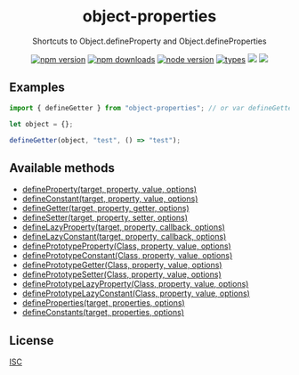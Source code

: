 <h1 align="center">
  object-properties
</h1>

<p align="center">
  Shortcuts to Object.defineProperty and Object.defineProperties
</p>

<p align="center">
  <a href="https://npmjs.org/package/object-properties"><img src="https://img.shields.io/npm/v/object-properties.svg?style=flat-square" alt="npm version"></a>
  <a href="https://npmjs.org/package/object-properties"><img src="https://img.shields.io/npm/dw/object-properties.svg?style=flat-square" alt="npm downloads"></a>
  <a href="https://npmjs.org/package/object-properties"><img src="https://img.shields.io/node/v/object-properties.svg?style=flat-square" alt="node version"></a>
  <a href="https://npmjs.org/package/object-properties"><img src="https://img.shields.io/npm/types/object-properties.svg?style=flat-square" alt="types"></a>
  <a href="https://codecov.io/gh/christophehurpeau/object-properties"><img src="https://img.shields.io/codecov/c/github/christophehurpeau/object-properties/master.svg?style=flat-square"></a>
  <a href="https://christophehurpeau.github.io/object-properties/"><img src="https://img.shields.io/website.svg?down_color=lightgrey&down_message=offline&up_color=blue&up_message=online&url=https%3A%2F%2Fchristophehurpeau.github.io%2Fobject-properties%2F?style=flat-square"></a>
</p>

## Examples

```js
import { defineGetter } from "object-properties"; // or var defineGetter = require('object-properties').defineGetter;

let object = {};

defineGetter(object, "test", () => "test");
```

## Available methods

- [defineProperty(target, property, value, options)](http://christophehurpeau.github.io/object-properties/docs/function/index.html#static-function-defineProperty)
- [defineConstant(target, property, value, options)](http://christophehurpeau.github.io/object-properties/docs/function/index.html#static-function-defineConstant)
- [defineGetter(target, property, getter, options)](http://christophehurpeau.github.io/object-properties/docs/function/index.html#static-function-defineGetter)
- [defineSetter(target, property, setter, options)](http://christophehurpeau.github.io/object-properties/docs/function/index.html#static-function-defineSetter)
- [defineLazyProperty(target, property, callback, options)](http://christophehurpeau.github.io/object-properties/docs/function/index.html#static-function-defineLazyProperty)
- [defineLazyConstant(target, property, callback, options)](http://christophehurpeau.github.io/object-properties/docs/function/index.html#static-function-defineLazyConstant)
- [definePrototypeProperty(Class, property, value, options)](http://christophehurpeau.github.io/object-properties/docs/function/index.html#static-function-definePrototypeProperty)
- [definePrototypeConstant(Class, property, value, options)](http://christophehurpeau.github.io/object-properties/docs/function/index.html#static-function-definePrototypeConstant)
- [definePrototypeGetter(Class, property, value, options)](http://christophehurpeau.github.io/object-properties/docs/function/index.html#static-function-definePrototypeGetter)
- [definePrototypeSetter(Class, property, value, options)](http://christophehurpeau.github.io/object-properties/docs/function/index.html#static-function-definePrototypeSetter)
- [definePrototypeLazyProperty(Class, property, value, options)](http://christophehurpeau.github.io/object-properties/docs/function/index.html#static-function-definePrototypeLazyProperty)
- [definePrototypeLazyConstant(Class, property, value, options)](http://christophehurpeau.github.io/object-properties/docs/function/index.html#static-function-definePrototypeLazyConstant)
- [defineProperties(target, properties, options)](http://christophehurpeau.github.io/object-properties/docs/function/index.html#static-function-defineProperties)
- [defineConstants(target, properties, options)](http://christophehurpeau.github.io/object-properties/docs/function/index.html#static-function-defineConstants)

## License

[ISC](https://github.com/christophehurpeau/object-properties/blob/master/LICENSE)
